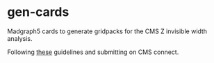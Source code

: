 # gen-cards

Madgraph5 cards to generate gridpacks for the CMS Z invisible width analysis.

Following [these](https://twiki.cern.ch/twiki/bin/view/CMS/QuickGuideMadGraph5aMCatNLO) guidelines and submitting on CMS connect.
